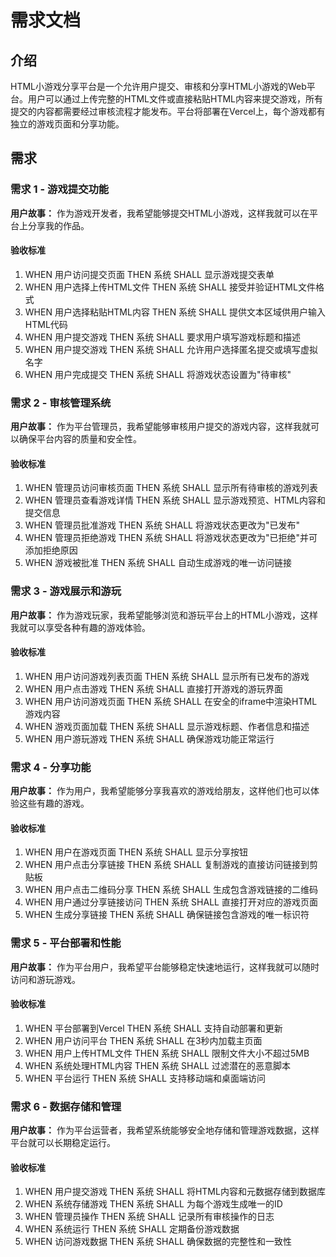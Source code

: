 # 需求文档

## 介绍

HTML小游戏分享平台是一个允许用户提交、审核和分享HTML小游戏的Web平台。用户可以通过上传完整的HTML文件或直接粘贴HTML内容来提交游戏，所有提交的内容都需要经过审核流程才能发布。平台将部署在Vercel上，每个游戏都有独立的游戏页面和分享功能。

## 需求

### 需求 1 - 游戏提交功能

**用户故事：** 作为游戏开发者，我希望能够提交HTML小游戏，这样我就可以在平台上分享我的作品。

#### 验收标准

1. WHEN 用户访问提交页面 THEN 系统 SHALL 显示游戏提交表单
2. WHEN 用户选择上传HTML文件 THEN 系统 SHALL 接受并验证HTML文件格式
3. WHEN 用户选择粘贴HTML内容 THEN 系统 SHALL 提供文本区域供用户输入HTML代码
4. WHEN 用户提交游戏 THEN 系统 SHALL 要求用户填写游戏标题和描述
5. WHEN 用户提交游戏 THEN 系统 SHALL 允许用户选择匿名提交或填写虚拟名字
6. WHEN 用户完成提交 THEN 系统 SHALL 将游戏状态设置为"待审核"

### 需求 2 - 审核管理系统

**用户故事：** 作为平台管理员，我希望能够审核用户提交的游戏内容，这样我就可以确保平台内容的质量和安全性。

#### 验收标准

1. WHEN 管理员访问审核页面 THEN 系统 SHALL 显示所有待审核的游戏列表
2. WHEN 管理员查看游戏详情 THEN 系统 SHALL 显示游戏预览、HTML内容和提交信息
3. WHEN 管理员批准游戏 THEN 系统 SHALL 将游戏状态更改为"已发布"
4. WHEN 管理员拒绝游戏 THEN 系统 SHALL 将游戏状态更改为"已拒绝"并可添加拒绝原因
5. WHEN 游戏被批准 THEN 系统 SHALL 自动生成游戏的唯一访问链接

### 需求 3 - 游戏展示和游玩

**用户故事：** 作为游戏玩家，我希望能够浏览和游玩平台上的HTML小游戏，这样我就可以享受各种有趣的游戏体验。

#### 验收标准

1. WHEN 用户访问游戏列表页面 THEN 系统 SHALL 显示所有已发布的游戏
2. WHEN 用户点击游戏 THEN 系统 SHALL 直接打开游戏的游玩界面
3. WHEN 用户访问游戏页面 THEN 系统 SHALL 在安全的iframe中渲染HTML游戏内容
4. WHEN 游戏页面加载 THEN 系统 SHALL 显示游戏标题、作者信息和描述
5. WHEN 用户游玩游戏 THEN 系统 SHALL 确保游戏功能正常运行

### 需求 4 - 分享功能

**用户故事：** 作为用户，我希望能够分享我喜欢的游戏给朋友，这样他们也可以体验这些有趣的游戏。

#### 验收标准

1. WHEN 用户在游戏页面 THEN 系统 SHALL 显示分享按钮
2. WHEN 用户点击分享链接 THEN 系统 SHALL 复制游戏的直接访问链接到剪贴板
3. WHEN 用户点击二维码分享 THEN 系统 SHALL 生成包含游戏链接的二维码
4. WHEN 用户通过分享链接访问 THEN 系统 SHALL 直接打开对应的游戏页面
5. WHEN 生成分享链接 THEN 系统 SHALL 确保链接包含游戏的唯一标识符

### 需求 5 - 平台部署和性能

**用户故事：** 作为平台用户，我希望平台能够稳定快速地运行，这样我就可以随时访问和游玩游戏。

#### 验收标准

1. WHEN 平台部署到Vercel THEN 系统 SHALL 支持自动部署和更新
2. WHEN 用户访问平台 THEN 系统 SHALL 在3秒内加载主页面
3. WHEN 用户上传HTML文件 THEN 系统 SHALL 限制文件大小不超过5MB
4. WHEN 系统处理HTML内容 THEN 系统 SHALL 过滤潜在的恶意脚本
5. WHEN 平台运行 THEN 系统 SHALL 支持移动端和桌面端访问

### 需求 6 - 数据存储和管理

**用户故事：** 作为平台运营者，我希望系统能够安全地存储和管理游戏数据，这样平台就可以长期稳定运行。

#### 验收标准

1. WHEN 用户提交游戏 THEN 系统 SHALL 将HTML内容和元数据存储到数据库
2. WHEN 系统存储游戏 THEN 系统 SHALL 为每个游戏生成唯一的ID
3. WHEN 管理员操作 THEN 系统 SHALL 记录所有审核操作的日志
4. WHEN 系统运行 THEN 系统 SHALL 定期备份游戏数据
5. WHEN 访问游戏数据 THEN 系统 SHALL 确保数据的完整性和一致性
